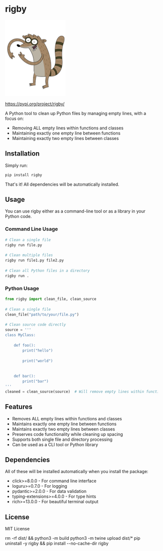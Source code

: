# rigby

<img src="https://raw.githubusercontent.com/lothartj/rigby/main/images/rigby.webp" alt="Rigby" width="200"/>

https://pypi.org/project/rigby/

A Python tool to clean up Python files by managing empty lines, with a focus on:
- Removing ALL empty lines within functions and classes
- Maintaining exactly one empty line between functions
- Maintaining exactly two empty lines between classes

## Installation

Simply run:
```bash
pip install rigby
```

That's it! All dependencies will be automatically installed.

## Usage

You can use rigby either as a command-line tool or as a library in your Python code.

### Command Line Usage

```bash
# Clean a single file
rigby run file.py

# Clean multiple files
rigby run file1.py file2.py

# Clean all Python files in a directory
rigby run .
```

### Python Usage

```python
from rigby import clean_file, clean_source

# Clean a single file
clean_file("path/to/your/file.py")

# Clean source code directly
source = '''
class MyClass:

    def foo():
        print("hello")

        print("world")


    def bar():
        print("bar")
'''
cleaned = clean_source(source)  # Will remove empty lines within functions and format properly
```

## Features

- Removes ALL empty lines within functions and classes
- Maintains exactly one empty line between functions
- Maintains exactly two empty lines between classes
- Preserves code functionality while cleaning up spacing
- Supports both single file and directory processing
- Can be used as a CLI tool or Python library

## Dependencies

All of these will be installed automatically when you install the package:
- click>=8.0.0 - For command line interface
- loguru>=0.7.0 - For logging
- pydantic>=2.0.0 - For data validation
- typing-extensions>=4.0.0 - For type hints
- rich>=13.0.0 - For beautiful terminal output

## License

MIT License

rm -rf dist/ && python3 -m build
python3 -m twine upload dist/*
pip uninstall -y rigby && pip install --no-cache-dir rigby